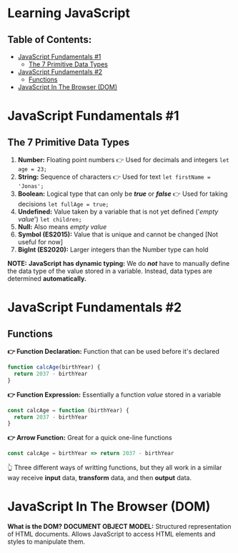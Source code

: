 # Learning JavaScript <!-- omit in toc -->

## Table of Contents: <!-- omit in toc -->

- [JavaScript Fundamentals #1](#javascript-fundamentals-1)
  - [The 7 Primitive Data Types](#the-7-primitive-data-types)
- [JavaScript Fundamentals #2](#javascript-fundamentals-2)
  - [Functions](#functions)
- [JavaScript In The Browser (DOM)](#javascript-in-the-browser-dom)

# JavaScript Fundamentals #1

## The 7 Primitive Data Types

1. **Number:** Floating point numbers 👉 Used for decimals and integers `let age = 23;`
2. **String:** Sequence of characters 👉 Used for text `let firstName = 'Jonas';`
3. **Boolean:** Logical type that can only be _**true**_ or _**false**_ 👉 Used for taking decisions `let fullAge = true;`
4. **Undefined:** Value taken by a variable that is not yet defined ('_empty value_') `let children;`
5. **Null:** Also means _empty value_
6. **Symbol (ES2015):** Value that is unique and cannot be changed [Not useful for now]
7. **BigInt (ES2020):** Larger integers than the Number type can hold

**NOTE:**
**JavaScript has dynamic typing:** We do _**not**_ have to manually define the data type of the value stored in a variable. Instead, data types are determined **automatically.**

# JavaScript Fundamentals #2

## Functions

**👉 Function Declaration:**
Function that can be used before it's declared

```js
function calcAge(birthYear) {
  return 2037 - birthYear
}
```

**👉 Function Expression:**
Essentially a function _value_ stored in a variable

```js
const calcAge = function (birthYear) {
  return 2037 - birthYear
}
```

**👉 Arrow Function:**
Great for a quick one-line functions

```js
const calcAge = birthYear => return 2037 - birthYear
```

👆 Three different ways of writting functions, but they all work
in a similar way receive **input** data, **transform** data, and then
**output** data.

# JavaScript In The Browser (DOM)

**What is the DOM?**
**DOCUMENT OBJECT MODEL:** Structured representation of HTML documents.
Allows JavaScript to access HTML elements and styles to manipulate them.
